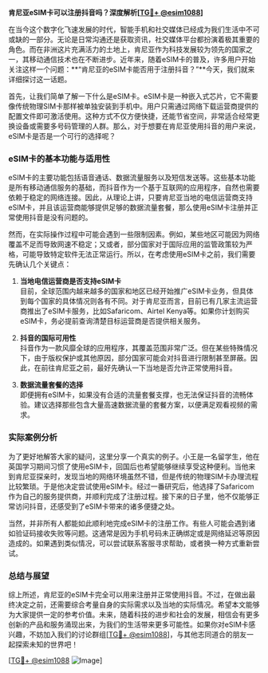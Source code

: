 **肯尼亚eSIM卡可以注册抖音吗？深度解析[[TG💪+ @esim1088](https://t.me/s/esim1088)]**

在当今这个数字化飞速发展的时代，智能手机和社交媒体已经成为我们生活中不可或缺的一部分。无论是日常沟通还是获取资讯，社交媒体平台都扮演着极其重要的角色。而在非洲这片充满活力的土地上，肯尼亚作为科技发展较为领先的国家之一，其移动通信技术也在不断进步。近年来，随着eSIM卡的普及，许多用户开始关注这样一个问题：**“肯尼亚的eSIM卡能否用于注册抖音？”**今天，我们就来详细探讨这一话题。

首先，让我们简单了解一下什么是eSIM卡。eSIM卡是一种嵌入式芯片，它不需要像传统物理SIM卡那样被单独安装到手机中。用户只需通过网络下载运营商提供的配置文件即可激活使用。这种方式不仅方便快捷，还能节省空间，非常适合经常更换设备或需要多号码管理的人群。那么，对于想要在肯尼亚使用抖音的用户来说，eSIM卡是否是一个可行的选择呢？

### eSIM卡的基本功能与适用性

eSIM卡的主要功能包括语音通话、数据流量服务以及短信发送等。这些基本功能是所有移动通信服务的基础，而抖音作为一个基于互联网的应用程序，自然也需要依赖于稳定的网络连接。因此，从理论上讲，只要肯尼亚当地的电信运营商支持eSIM卡，并且该运营商能够提供足够的数据流量套餐，那么使用eSIM卡注册并正常使用抖音是没有问题的。

然而，在实际操作过程中可能会遇到一些限制因素。例如，某些地区可能因为网络覆盖不足而导致网速不稳定；又或者，部分国家对于国际应用的监管政策较为严格，可能导致特定软件无法正常运行。所以，在考虑使用eSIM卡之前，我们需要先确认几个关键点：

1. **当地电信运营商是否支持eSIM卡**  
   目前，全球范围内越来越多的国家和地区已经开始推广eSIM卡业务，但具体到每个国家的具体情况则各有不同。对于肯尼亚而言，目前已有几家主流运营商推出了eSIM卡服务，比如Safaricom、Airtel Kenya等。如果你计划购买eSIM卡，务必提前查询清楚目标运营商是否提供相关服务。

2. **抖音的国际可用性**  
   抖音作为一款风靡全球的应用程序，其覆盖范围非常广泛。但在某些特殊情况下，由于版权保护或其他原因，部分国家可能会对抖音进行限制甚至屏蔽。因此，在前往肯尼亚之前，最好先确认一下当地是否允许正常使用抖音。

3. **数据流量套餐的选择**  
   即便拥有eSIM卡，如果没有合适的流量套餐支撑，也无法保证抖音的流畅体验。建议选择那些包含大量高速数据流量的套餐方案，以便满足观看视频的需求。

### 实际案例分析

为了更好地解答大家的疑问，这里分享一个真实的例子。小王是一名留学生，他在英国学习期间习惯了使用eSIM卡，回国后也希望能够继续享受这种便利。当他来到肯尼亚探亲时，发现当地的网络环境虽然不错，但是传统的物理SIM卡办理流程比较繁琐。于是他决定尝试使用eSIM卡。经过一番研究后，他选择了Safaricom作为自己的服务提供商，并顺利完成了注册过程。接下来的日子里，他不仅能够正常访问抖音，还感受到了eSIM卡带来的诸多便捷之处。

当然，并非所有人都能如此顺利地完成eSIM卡的注册工作。有些人可能会遇到诸如验证码接收失败等问题。这通常是因为手机号码未正确绑定或是网络延迟等原因造成的。如果遇到类似情况，可以尝试联系客服寻求帮助，或者换一种方式重新尝试。

### 总结与展望

综上所述，肯尼亚的eSIM卡完全可以用来注册并正常使用抖音。不过，在做出最终决定之前，还需要综合考量自身的实际需求以及当地的实际情况。希望本文能够为大家提供一定的参考价值。未来，随着科技的进步和社会的发展，相信会有更多创新的产品和服务涌现出来，为我们的生活带来更多可能性。如果你对eSIM卡感兴趣，不妨加入我们的讨论群组[[TG💪+ @esim1088](https://t.me/s/esim1088)]，与其他志同道合的朋友一起探索未知的世界吧！

[[TG💪+ @esim1088](https://t.me/s/esim1088) ![Image](https://i.postimg.cc/4NQfJmqS/Snipaste-2025-05-13-00-14-12.png)]